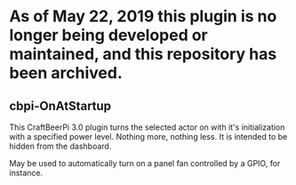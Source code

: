 # As of May 22, 2019 this plugin is no longer being developed or maintained, and this repository has been archived.
## cbpi-OnAtStartup
This CraftBeerPi 3.0 plugin turns the selected actor on with it's initialization with a specified power level. Nothing more, nothing less. It is intended to be hidden from the dashboard.

May be used to automatically turn on a panel fan controlled by a GPIO, for instance.
